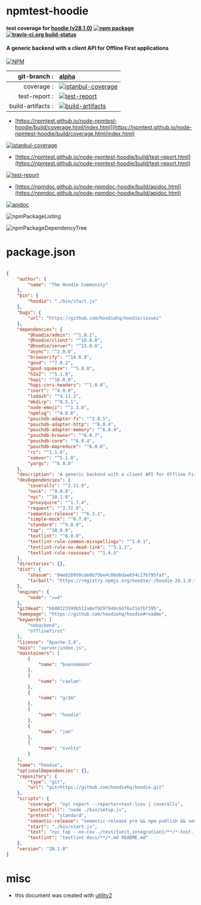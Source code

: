 # npmtest-hoodie

#### test coverage for  [hoodie (v28.1.0)](https://github.com/hoodiehq/hoodie#readme)  [![npm package](https://img.shields.io/npm/v/npmtest-hoodie.svg?style=flat-square)](https://www.npmjs.org/package/npmtest-hoodie) [![travis-ci.org build-status](https://api.travis-ci.org/npmtest/node-npmtest-hoodie.svg)](https://travis-ci.org/npmtest/node-npmtest-hoodie)

#### A generic backend with a client API for Offline First applications

[![NPM](https://nodei.co/npm/hoodie.png?downloads=true&downloadRank=true&stars=true)](https://www.npmjs.com/package/hoodie)

| git-branch : | [alpha](https://github.com/npmtest/node-npmtest-hoodie/tree/alpha)|
|--:|:--|
| coverage : | [![istanbul-coverage](https://npmtest.github.io/node-npmtest-hoodie/build/coverage.badge.svg)](https://npmtest.github.io/node-npmtest-hoodie/build/coverage.html/index.html)|
| test-report : | [![test-report](https://npmtest.github.io/node-npmtest-hoodie/build/test-report.badge.svg)](https://npmtest.github.io/node-npmtest-hoodie/build/test-report.html)|
| build-artifacts : | [![build-artifacts](https://npmtest.github.io/node-npmtest-hoodie/glyphicons_144_folder_open.png)](https://github.com/npmtest/node-npmtest-hoodie/tree/gh-pages/build)|

- [https://npmtest.github.io/node-npmtest-hoodie/build/coverage.html/index.html](https://npmtest.github.io/node-npmtest-hoodie/build/coverage.html/index.html)

[![istanbul-coverage](https://npmtest.github.io/node-npmtest-hoodie/build/screenCapture.buildCi.browser.%252Ftmp%252Fbuild%252Fcoverage.lib.html.png)](https://npmtest.github.io/node-npmtest-hoodie/build/coverage.html/index.html)

- [https://npmtest.github.io/node-npmtest-hoodie/build/test-report.html](https://npmtest.github.io/node-npmtest-hoodie/build/test-report.html)

[![test-report](https://npmtest.github.io/node-npmtest-hoodie/build/screenCapture.buildCi.browser.%252Ftmp%252Fbuild%252Ftest-report.html.png)](https://npmtest.github.io/node-npmtest-hoodie/build/test-report.html)

- [https://npmdoc.github.io/node-npmdoc-hoodie/build/apidoc.html](https://npmdoc.github.io/node-npmdoc-hoodie/build/apidoc.html)

[![apidoc](https://npmdoc.github.io/node-npmdoc-hoodie/build/screenCapture.buildCi.browser.%252Ftmp%252Fbuild%252Fapidoc.html.png)](https://npmdoc.github.io/node-npmdoc-hoodie/build/apidoc.html)

![npmPackageListing](https://npmtest.github.io/node-npmtest-hoodie/build/screenCapture.npmPackageListing.svg)

![npmPackageDependencyTree](https://npmtest.github.io/node-npmtest-hoodie/build/screenCapture.npmPackageDependencyTree.svg)



# package.json

```json

{
    "author": {
        "name": "The Hoodie Community"
    },
    "bin": {
        "hoodie": "./bin/start.js"
    },
    "bugs": {
        "url": "https://github.com/hoodiehq/hoodie/issues"
    },
    "dependencies": {
        "@hoodie/admin": "^1.0.1",
        "@hoodie/client": "^10.0.0",
        "@hoodie/server": "^23.0.0",
        "async": "^2.0.0",
        "browserify": "^14.0.0",
        "good": "^7.0.2",
        "good-squeeze": "^5.0.0",
        "h2o2": "^5.1.0",
        "hapi": "^16.0.0",
        "hapi-cors-headers": "^1.0.0",
        "inert": "^4.0.0",
        "lodash": "^4.11.2",
        "mkdirp": "^0.5.1",
        "node-emoji": "^1.3.0",
        "npmlog": "^4.0.0",
        "pouchdb-adapter-fs": "^2.0.5",
        "pouchdb-adapter-http": "^6.0.4",
        "pouchdb-adapter-memory": "^6.0.4",
        "pouchdb-browser": "^6.0.7",
        "pouchdb-core": "^6.0.4",
        "pouchdb-mapreduce": "^6.0.6",
        "rc": "^1.1.6",
        "semver": "^5.1.0",
        "yargs": "^6.0.0"
    },
    "description": "A generic backend with a client API for Offline First applications",
    "devDependencies": {
        "coveralls": "^2.11.9",
        "nock": "^9.0.0",
        "nyc": "^10.1.0",
        "proxyquire": "^1.7.4",
        "request": "^2.72.0",
        "semantic-release": "^6.3.1",
        "simple-mock": "^0.7.0",
        "standard": "^9.0.0",
        "tap": "^10.0.0",
        "textlint": "^6.8.0",
        "textlint-rule-common-misspellings": "^1.0.1",
        "textlint-rule-no-dead-link": "^3.1.1",
        "textlint-rule-rousseau": "^1.4.5"
    },
    "directories": {},
    "dist": {
        "shasum": "04e828950cde0b75be4c06d6dae654c27b795faf",
        "tarball": "https://registry.npmjs.org/hoodie/-/hoodie-28.1.0.tgz"
    },
    "engines": {
        "node": ">=4"
    },
    "gitHead": "b848323599b512a0ef9297948c6df6a3147bf395",
    "homepage": "https://github.com/hoodiehq/hoodie#readme",
    "keywords": [
        "nobackend",
        "offlinefirst"
    ],
    "license": "Apache-2.0",
    "main": "server/index.js",
    "maintainers": [
        {
            "name": "boennemann"
        },
        {
            "name": "caolan"
        },
        {
            "name": "gr2m"
        },
        {
            "name": "hoodie"
        },
        {
            "name": "jan"
        },
        {
            "name": "svnlto"
        }
    ],
    "name": "hoodie",
    "optionalDependencies": {},
    "repository": {
        "type": "git",
        "url": "git+https://github.com/hoodiehq/hoodie.git"
    },
    "scripts": {
        "coverage": "nyc report --reporter=text-lcov | coveralls",
        "postinstall": "node ./bin/setup.js",
        "pretest": "standard",
        "semantic-release": "semantic-release pre && npm publish && semantic-release post",
        "start": "./bin/start.js",
        "test": "nyc tap --no-cov ./test/{unit,integration}/**/*-test.js",
        "textlint": "textlint docs/**/*.md README.md"
    },
    "version": "28.1.0"
}
```



# misc
- this document was created with [utility2](https://github.com/kaizhu256/node-utility2)
